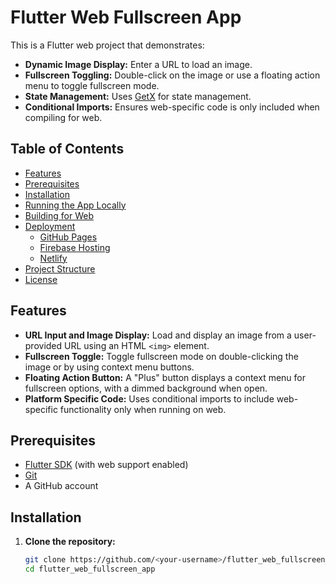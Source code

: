 # Flutter Web Fullscreen App

This is a Flutter web project that demonstrates:
- **Dynamic Image Display:** Enter a URL to load an image.
- **Fullscreen Toggling:** Double-click on the image or use a floating action menu to toggle fullscreen mode.
- **State Management:** Uses [GetX](https://pub.dev/packages/get) for state management.
- **Conditional Imports:** Ensures web-specific code is only included when compiling for web.

## Table of Contents

- [Features](#features)
- [Prerequisites](#prerequisites)
- [Installation](#installation)
- [Running the App Locally](#running-the-app-locally)
- [Building for Web](#building-for-web)
- [Deployment](#deployment)
  - [GitHub Pages](#github-pages)
  - [Firebase Hosting](#firebase-hosting)
  - [Netlify](#netlify)
- [Project Structure](#project-structure)
- [License](#license)

## Features

- **URL Input and Image Display:** Load and display an image from a user-provided URL using an HTML `<img>` element.
- **Fullscreen Toggle:** Toggle fullscreen mode on double-clicking the image or by using context menu buttons.
- **Floating Action Button:** A "Plus" button displays a context menu for fullscreen options, with a dimmed background when open.
- **Platform Specific Code:** Uses conditional imports to include web-specific functionality only when running on web.

## Prerequisites

- [Flutter SDK](https://flutter.dev/docs/get-started/install) (with web support enabled)
- [Git](https://git-scm.com/downloads)
- A GitHub account

## Installation

1. **Clone the repository:**

   ```bash
   git clone https://github.com/<your-username>/flutter_web_fullscreen_app.git
   cd flutter_web_fullscreen_app
